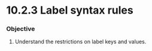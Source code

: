 # 10.2.3 Label syntax rules

### Objective

1. Understand the restrictions on label keys and values.